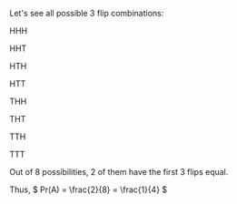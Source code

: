 Let's see all possible 3 flip combinations:

HHH

HHT

HTH

HTT

THH

THT

TTH

TTT

Out of 8 possibilities, 2 of them have the first 3 flips equal.

Thus, $ Pr(A) = \frac{2}{8} = \frac{1}{4} $
